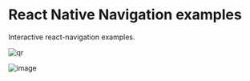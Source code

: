 # React Native Navigation examples

Interactive react-navigation examples.

![qr](https://user-images.githubusercontent.com/7065401/51691962-a3073180-1fda-11e9-9b71-555282fa8359.png)

![image](https://user-images.githubusercontent.com/7065401/51684021-e60cd900-1fc9-11e9-9cb1-f2bc73f61081.png)
